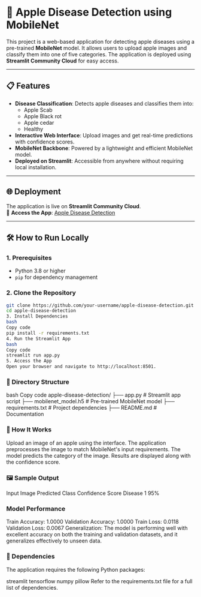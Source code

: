 # 🍎 Apple Disease Detection using MobileNet

This project is a web-based application for detecting apple diseases using a pre-trained **MobileNet** model. It allows users to upload apple images and classify them into one of five categories. The application is deployed using **Streamlit Community Cloud** for easy access.

---

## 📋 Features
- **Disease Classification**: Detects apple diseases and classifies them into:
  - Apple Scab
  - Apple Black rot
  - Apple cedar
  - Healthy
- **Interactive Web Interface**: Upload images and get real-time predictions with confidence scores.
- **MobileNet Backbone**: Powered by a lightweight and efficient MobileNet model.
- **Deployed on Streamlit**: Accessible from anywhere without requiring local installation.

---

## 🌐 Deployment
The application is live on **Streamlit Community Cloud**.  
🔗 **Access the App**: [Apple Disease Detection](https://applediseasedetectionsk.streamlit.app/)

---

## 🛠️ How to Run Locally
### 1. Prerequisites
- Python 3.8 or higher
- `pip` for dependency management

### 2. Clone the Repository
```bash
git clone https://github.com/your-username/apple-disease-detection.git
cd apple-disease-detection
3. Install Dependencies
bash
Copy code
pip install -r requirements.txt
4. Run the Streamlit App
bash
Copy code
streamlit run app.py
5. Access the App
Open your browser and navigate to http://localhost:8501.
```
### 📂 Directory Structure
bash
Copy code
apple-disease-detection/
├── app.py                # Streamlit app script
├── mobilenet_model.h5    # Pre-trained MobileNet model
├── requirements.txt      # Project dependencies
├── README.md             # Documentation
### 🤖 How It Works
Upload an image of an apple using the interface.
The application preprocesses the image to match MobileNet's input requirements.
The model predicts the category of the image.
Results are displayed along with the confidence score.
### 🖼️ Sample Output
Input Image	Predicted Class	Confidence Score
Disease 1	95%
### Model Performance
Train Accuracy: 1.0000
Validation Accuracy: 1.0000
Train Loss: 0.0118
Validation Loss: 0.0067
Generalization:
The model is performing well with excellent accuracy on both the training and validation datasets, and it generalizes effectively to unseen data.

### 🧾 Dependencies
The application requires the following Python packages:

streamlit
tensorflow
numpy
pillow
Refer to the requirements.txt file for a full list of dependencies.

